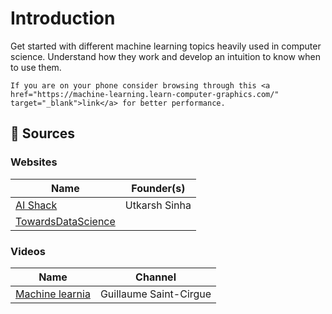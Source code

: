 # Introduction

Get started with different machine learning topics heavily used in computer science. Understand how they work and develop an intuition to know when to use them.

```{tip}
If you are on your phone consider browsing through this <a href="https://machine-learning.learn-computer-graphics.com/" target="_blank">link</a> for better performance.
```

## 📖 Sources

### Websites

| Name | Founder(s)
| --- | --- |
| <a href='https://aishack.in/tutorials/' target='_blank'>AI Shack</a> | Utkarsh Sinha |
| <a href='https://towardsdatascience.com/machine-learning/home' target='_blank'>TowardsDataScience</a>

### Videos

| Name | Channel |
| --- | --- |
| <a href='https://www.youtube.com/channel/UCmpptkXu8iIFe6kfDK5o7VQ' target='_blank'>Machine learnia</a> |  Guillaume Saint-Cirgue |
